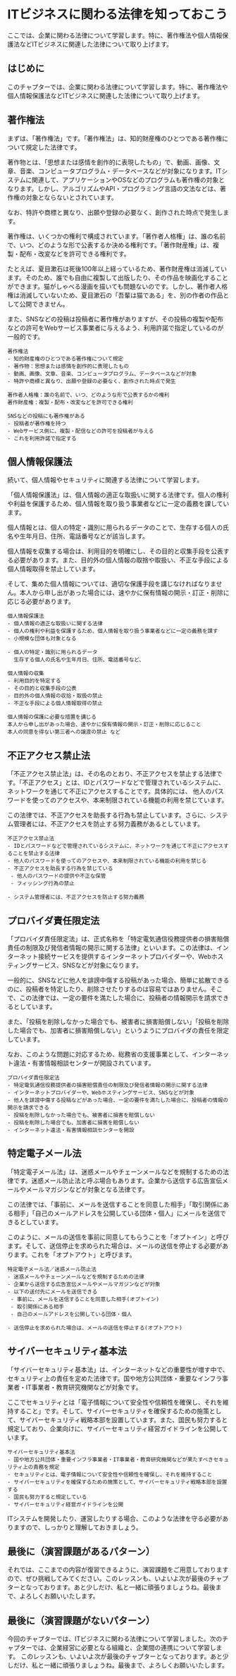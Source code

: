 # ITビジネスに関わる法律を知っておこう

ここでは、企業に関わる法律について学習します。特に、著作権法や個人情報保護法などITビジネスに関連した法律について取り上げます。


## はじめに

このチャプターでは、企業に関わる法律について学習します。特に、著作権法や個人情報保護法などITビジネスに関連した法律について取り上げます。


## 著作権法

まずは、「著作権法」です。「著作権法」は、知的財産権のひとつである著作権について規定した法律です。

著作物とは、「思想または感情を創作的に表現したもの」で、動画、画像、文章、音楽、コンピュータプログラム・データベースなどが対象になります。ITシステムに関連して、アプリケーションやOSなどのプログラムも著作権の対象となります。しかし、アルゴリズムやAPI・プログラミング言語の文法などは、著作権の対象とならないとされています。

なお、特許や商標と異なり、出願や登録の必要なく、創作された時点で発生します。

著作権は、いくつかの権利で構成されています。「著作者人格権」は、誰の名前で、いつ、どのような形で公表するか決める権利です。「著作財産権」は、複製・配布・改変などを許可できる権利です。

たとえば、夏目漱石は死後100年以上経っているため、著作財産権は消滅しています。そのため、誰でも自由に複製して出版したり、その作品を映画化することができます。猫がしゃべる漫画を描いても問題ないのです。しかし、著作者人格権は消滅していないため、夏目漱石の「吾輩は猫である」を、別の作者の作品として公開できません。


また、SNSなどの投稿は投稿者に著作権がありますが、その投稿の複製や配布などの許可をWebサービス事業者に与えるよう、利用許諾で指定しているのが一般的です。

```
著作権法
- 知的財産権のひとつである著作権について規定
- 著作物：思想または感情を創作的に表現したもの
- 動画、画像、文章、音楽、コンピュータプログラム、データベースなどが対象
- 特許や商標と異なり、出願や登録の必要なく、創作された時点で発生

著作者人格権：誰の名前で、いつ、どのような形で公表するかの権利
著作財産権：複製・配布・改変などを許可できる権利

SNSなどの投稿にも著作権がある
- 投稿者が著作権を持つ
- Webサービス側に、複製・配信などの許可を投稿者が与える
- これを利用許諾で指定する
```


## 個人情報保護法

続いて、個人情報やセキュリティに関連する法律について学習します。

「個人情報保護法」は、個人情報の適正な取扱いに関する法律です。個人の権利や利益を保護するため、個人情報を取り扱う事業者などに一定の義務を課しています。

個人情報とは、個人の特定・識別に用られるデータのことで、生存する個人の氏名や生年月日、住所、電話番号などが該当します。

個人情報を収集する場合は、利用目的を明確にし、その目的と収集手段を公表する必要があります。また、目的外の個人情報の取捨や取扱い、不正な手段による個人情報取得を禁止しています。

そして、集めた個人情報については、適切な保護手段を講じなければなりません。本人から申し出があった場合には、速やかに保有情報の開示・訂正・削除に応じる必要があります。

```
個人情報保護法
- 個人情報の適正な取扱いに関する法律
- 個人の権利や利益を保護するため、個人情報を取り扱う事業者などに一定の義務を課す
- 小規模な団体も対象となる

- 個人の特定・識別に用られるデータ
  生存する個人の氏名や生年月日、住所、電話番号など、

個人情報の収集
- 利用目的を特定する
- その目的と収集手段の公表
- 目的外の個人情報の収拾・取扱の禁止
- 不正な手段による個人情報取得の禁止

個人情報の保護に必要な措置を講じる
本人から申し出があった場合、速やかに保有情報の開示・訂正・削除に応じること
本人の同意を得ない第三者への譲渡の禁止 など
```

## 不正アクセス禁止法

「不正アクセス禁止法」は、その名のとおり、不正アクセスを禁止する法律です。「不正アクセス」とは、IDとパスワードなどで管理されているシステムに、ネットワークを通じて不正にアクセスすることです。具体的には、 他人のパスワードを使ってのアクセスや、本来制限されている機能の利用を禁じています。

この法律では、不正アクセスを助長する行為も禁止しています。さらに、システム管理者には、不正アクセスを防止する努力義務があるとしています。

```
不正アクセス禁止法
- IDとパスワードなどで管理されているシステムに、ネットワークを通じて不正にアクセスすることを禁止する法律
- 他人のパスワードを使ってのアクセスや、本来制限されている機能の利用を禁じる
- 不正アクセスを助長する行為を禁じている
 - 他人のパスワードの提供や不正な保管
 - フィッシング行為の禁止

- システム管理者には、不正アクセスを防止する努力義務
```

## プロバイダ責任限定法

「プロバイダ責任限定法」は、正式名称を「特定電気通信役務提供者の損害賠償責任の制限及び発信者情報の開示に関する法律」といいます。この法律は、インターネット接続サービスを提供するインターネットプロバイダーや、Webホスティングサービス、SNSなどが対象になります。

一般的に、SNSなどに他人を誹謗中傷する投稿があった場合、簡単に拡散できるのに、投稿者を特定したり、削除させたりするのは容易ではありません。そこで、この法律では、一定の要件を満たした場合に、投稿者の情報開示を請求できるとしています。

また、「投稿を削除しなかった場合でも、被害者に損害賠償しない」「投稿を削除した場合でも、加害者に損害賠償しない」というようにプロバイダの責任を限定しています。

なお、このような問題に対応するため、総務省の支援事業として、インターネット違法・有害情報相談センターが開設されています。

```
プロバイダ責任限定法
- 特定電気通信役務提供者の損害賠償責任の制限及び発信者情報の開示に関する法律
- インターネットプロバイダーや、Webホスティングサービス、SNSなどが対象
- 他人を誹謗中傷する投稿などがあった場合、一定の要件を満たした場合に、投稿者の情報の開示を請求できる
- 投稿を削除しなかった場合でも、被害者に損害を賠償しない
- 投稿を削除した場合でも、加害者に損害を賠償しない
- インターネット違法・有害情報相談センターを開設
```

## 特定電子メール法

「特定電子メール法」は、迷惑メールやチェーンメールなどを規制するための法律です。迷惑メール防止法と呼ぶ場合もあります。企業から送信する広告宣伝メールやメールマガジンなどが対象となる法律です。

この法律では、「事前に、メールを送信することを同意した相手」「取引関係にある相手」「自己のメールアドレスを公開している団体・個人」にメールを送信できるとしています。

このように、メールの送信を事前に同意してもらうことを「オプトイン」と呼びます。そして、送信停止を求められた場合は、メールの送信を停止する必要があります。これを「オプトアウト」と呼びます。

```
特定電子メール法／迷惑メール防止法
- 迷惑メールやチェーンメールなどを規制するための法律
- 企業から送信する広告宣伝メールやメールマガジンなどが対象
- 以下の送付先にメールを送信できる
 - 事前に、メールを送信することを同意した相手(オプトイン)
 - 取引関係にある相手
 - 自己のメールアドレスを公開している団体・個人

- 送信停止を求められた場合は、メールの送信を停止する(オプトアウト)
```

## サイバーセキュリティ基本法

「サイバーセキュリティ基本法」は、インターネットなどの重要性が増す中で、セキュリティ上の責任を定めた法律です。国や地方公共団体・重要なインフラ事業者・IT事業者・教育研究機関などが対象です。

ここでセキュリティとは「電子情報について安全性や信頼性を確保し、それを維持すること」です。そして、サイバーセキュリティを確保するための施策として、サイバーセキュリティ戦略本部を設置しています。また、国民も努力すると規定しており、企業向けに、サイバーセキュリティ経営ガイドラインを公開しています。

```
サイバーセキュリティ基本法
- 国や地方公共団体・重要インフラ事業者・IT事業者・教育研究機関などが果たすべきセキュリティ上の責務を規定
- セキュリティとは、電子情報について安全性や信頼性を確保し、それを維持すること
- サイバーセキュリティを確保するための施策として、サイバーセキュリティ戦略本部を設置する
- 国民も努力すると規定している
- サイバーセキュリティ経営ガイドラインを公開
```

ITシステムを開発したり、運営したりする場合、このような法律を守る必要がありますので、しっかりと理解しておきましょう。

## 最後に（演習課題があるパターン）
それでは、ここまでの内容が復習できるように、演習課題をご用意しておりますので、ぜひ挑戦してみてください。このレッスンも、いよいよ次が最後のチャプターとなっております。あと少しだけ、私と一緒に頑張りましょうね。最後まで、よろしくお願いいたします。


## 最後に（演習課題がないパターン）
今回のチャプターでは、ITビジネスに関わる法律について学習しました。次のチャプターでは、企業経営に必要となる組織と、企業間の連携について学習します。
このレッスンも、いよいよ次が最後のチャプターとなっております。あと少しだけ、私と一緒に頑張りましょうね。最後まで、よろしくお願いいたします。